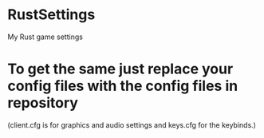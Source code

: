 # RustSettings
My Rust game settings

# To get the same just replace your config files with the config files in repository
(client.cfg is for graphics and audio settings and keys.cfg for the keybinds.)
